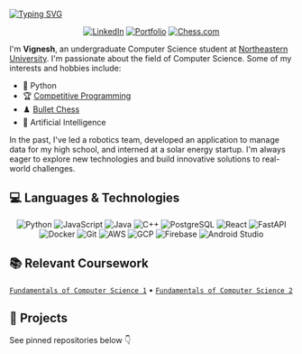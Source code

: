 [![Typing SVG](https://readme-typing-svg.herokuapp.com?font=Fira+Code&weight=600&size=30&pause=1000&color=10B981&center=true&vCenter=true&random=false&width=700&lines=Hi+there!+I'm+Vignesh+%F0%9F%91%8B;CS+%40+Northeastern+University;SWE+Intern+%40+Crossing;Building+cool+stuff+with+AI+%F0%9F%A4%96;Competitive+Programmer+%F0%9F%92%BB;Chess+Enthusiast+%E2%99%9F%EF%B8%8F)](https://git.io/typing-svg)

<p align="center">
  <a href="https://www.linkedin.com/in/vigneshsaravanakumar" target="_blank"><img src="https://img.shields.io/badge/LinkedIn-0077B5?style=for-the-badge&logo=linkedin&logoColor=white" alt="LinkedIn" /></a>
  <a href="https://yourportfolio.com" target="_blank"><img src="https://img.shields.io/badge/Portfolio-000000?style=for-the-badge&logo=About.me&logoColor=white" alt="Portfolio" /></a>
  <a href="https://www.chess.com/member/vigneshsaravanakumar" target="_blank"><img src="https://img.shields.io/badge/Chess.com-81B64C?style=for-the-badge&logo=lichess&logoColor=white" alt="Chess.com" /></a>
</p>

<p align="left">I'm <strong>Vignesh</strong>, an undergraduate Computer Science student at <a href="https://www.northeastern.edu/">Northeastern University</a>. I'm passionate about the field of Computer Science. Some of my interests and hobbies include:</p>

- 🐍 Python
- 🏆 <a href="https://leetcode.com/u/vigneshsaravanakumar404/" target="_blank">Competitive Programming</a>
- ♟️ <a href="https://www.chess.com/member/vigneshsaravanakumar" target="_blank">Bullet Chess</a>
- 🤖 Artificial Intelligence

<p align="left">In the past, I've led a robotics team, developed an application to manage data for my high school, and interned at a solar energy startup. I'm always eager to explore new technologies and build innovative solutions to real-world challenges.</p>

## 💻 Languages & Technologies

<div align="center">
  
![Python](https://skillicons.dev/icons?i=python)
![JavaScript](https://skillicons.dev/icons?i=js)
![Java](https://skillicons.dev/icons?i=java)
![C++](https://skillicons.dev/icons?i=cpp)
![PostgreSQL](https://skillicons.dev/icons?i=postgres)
![React](https://skillicons.dev/icons?i=react)
![FastAPI](https://skillicons.dev/icons?i=fastapi)
![Docker](https://skillicons.dev/icons?i=docker)
![Git](https://skillicons.dev/icons?i=git)
![AWS](https://skillicons.dev/icons?i=aws)
![GCP](https://skillicons.dev/icons?i=gcp)
![Firebase](https://skillicons.dev/icons?i=firebase)
![Android Studio](https://skillicons.dev/icons?i=androidstudio)

</div>

## 📚 Relevant Coursework

[`Fundamentals of Computer Science 1`](https://github.com/vigneshsaravanakumar404/CS-2500-Fundamentals-of-Computer-Science-1) • [`Fundamentals of Computer Science 2`](https://github.com/vigneshsaravanakumar404/CS-2510-Fundamentals-of-Computer-Science-2)

## 🚀 Projects

See pinned repositories below 👇
